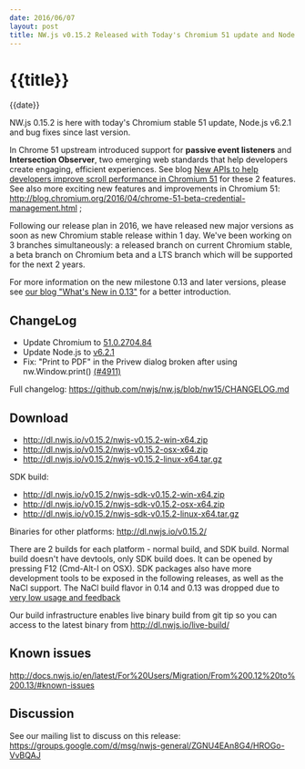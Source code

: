 ```yaml
---
date: 2016/06/07
layout: post
title: NW.js v0.15.2 Released with Today's Chromium 51 update and Node.js v6.2.1
---
```


# {{title}}
{{date}}

NW.js 0.15.2 is here with today's Chromium stable 51 update, Node.js v6.2.1 and bug fixes since last version. 

In Chrome 51 upstream introduced support for **passive event listeners** and **Intersection Observer**, two emerging web standards that help developers create engaging, efficient experiences. See blog [New APIs to help developers improve scroll performance in Chromium 51](http://blog.chromium.org/2016/05/new-apis-to-help-developers-improve.html) for these 2 features. See also more exciting new features and improvements in Chromium 51: http://blog.chromium.org/2016/04/chrome-51-beta-credential-management.html ;

Following our release plan in 2016, we have released new major versions as soon as new Chromium stable release within 1 day. We've been working on 3 branches simultaneously: a released branch on current Chromium stable, a beta branch on Chromium beta and a LTS branch which will be supported for the next 2 years.

For more information on the new milestone 0.13 and later versions, please see [our blog "What's New in 0.13"](/blog/whats-new-in-0.13) for a better introduction.

## ChangeLog

- Update Chromium to [51.0.2704.84](http://googlechromereleases.blogspot.com/2016/06/stable-channel-update_6.html)
- Update Node.js to [v6.2.1](https://github.com/nodejs/node/blob/v6.2.1/CHANGELOG.md)
- Fix: "Print to PDF" in the Privew dialog broken after using nw.Window.print() [(#4911)](https://github.com/nwjs/nw.js/issues/4911)

Full changelog: https://github.com/nwjs/nw.js/blob/nw15/CHANGELOG.md

## Download 

* http://dl.nwjs.io/v0.15.2/nwjs-v0.15.2-win-x64.zip 
* http://dl.nwjs.io/v0.15.2/nwjs-v0.15.2-osx-x64.zip 
* http://dl.nwjs.io/v0.15.2/nwjs-v0.15.2-linux-x64.tar.gz 

SDK build: 
* http://dl.nwjs.io/v0.15.2/nwjs-sdk-v0.15.2-win-x64.zip 
* http://dl.nwjs.io/v0.15.2/nwjs-sdk-v0.15.2-osx-x64.zip 
* http://dl.nwjs.io/v0.15.2/nwjs-sdk-v0.15.2-linux-x64.tar.gz 

Binaries for other platforms: http://dl.nwjs.io/v0.15.2/ 

There are 2 builds for each platform - normal build, and SDK build. Normal build doesn't have devtools, only SDK build does. lt can be opened by pressing F12 (Cmd-Alt-I on OSX). SDK packages also have more development tools to be exposed in the following releases, as well as the NaCl support. The NaCl build flavor in 0.14 and 0.13 was dropped due to [very low usage and feedback](https://groups.google.com/d/msg/nwjs-general/uyNwqEPowd0/RfIDu1EIBQAJ)

Our build infrastructure enables live binary build from git tip so you can access to the latest binary from http://dl.nwjs.io/live-build/ 

## Known issues 
 
http://docs.nwjs.io/en/latest/For%20Users/Migration/From%200.12%20to%200.13/#known-issues

## Discussion

See our mailing list to discuss on this release: https://groups.google.com/d/msg/nwjs-general/ZGNU4EAn8G4/HROGo-VvBQAJ
